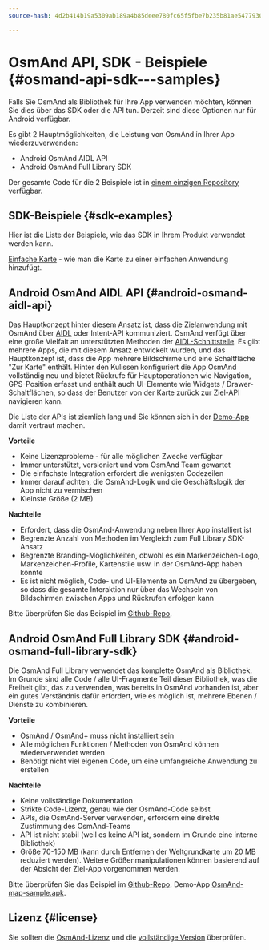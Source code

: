 ```yaml
---
source-hash: 4d2b414b19a5309ab189a4b85deee780fc65f5fbe7b235b81ae54779300d0e0a

---
```

# OsmAnd API, SDK - Beispiele {#osmand-api-sdk---samples}
Falls Sie OsmAnd als Bibliothek für Ihre App verwenden möchten, können Sie dies über das SDK oder die API tun. Derzeit sind diese Optionen nur für Android verfügbar.

Es gibt 2 Hauptmöglichkeiten, die Leistung von OsmAnd in Ihrer App wiederzuverwenden:
- Android OsmAnd AIDL API
- Android OsmAnd Full Library SDK

Der gesamte Code für die 2 Beispiele ist in [einem einzigen Repository](https://github.com/osmandapp/osmand-api-demo) verfügbar.

## SDK-Beispiele {#sdk-examples}

Hier ist die Liste der Beispiele, wie das SDK in Ihrem Produkt verwendet werden kann.

[Einfache Karte](./add_mapview.md) - wie man die Karte zu einer einfachen Anwendung hinzufügt.

## Android OsmAnd AIDL API {#android-osmand-aidl-api}
Das Hauptkonzept hinter diesem Ansatz ist, dass die Zielanwendung mit OsmAnd über [AIDL](https://developer.android.com/guide/components/aidl) oder Intent-API kommuniziert. OsmAnd verfügt über eine große Vielfalt an unterstützten Methoden der [AIDL-Schnittstelle](https://github.com/osmandapp/OsmAnd/blob/master/OsmAnd/src/net/osmand/aidl/IOsmAndAidlInterface.aidl). Es gibt mehrere Apps, die mit diesem Ansatz entwickelt wurden, und das Hauptkonzept ist, dass die App mehrere Bildschirme und eine Schaltfläche "Zur Karte" enthält. Hinter den Kulissen konfiguriert die App OsmAnd vollständig neu und bietet Rückrufe für Hauptoperationen wie Navigation, GPS-Position erfasst und enthält auch UI-Elemente wie Widgets / Drawer-Schaltflächen, so dass der Benutzer von der Karte zurück zur Ziel-API navigieren kann.

Die Liste der APIs ist ziemlich lang und Sie können sich in der [Demo-App](https://download.osmand.net/latest-night-build/OsmAnd-api-sample.apk) damit vertraut machen.

**Vorteile**
- Keine Lizenzprobleme - für alle möglichen Zwecke verfügbar
- Immer unterstützt, versioniert und vom OsmAnd Team gewartet
- Die einfachste Integration erfordert die wenigsten Codezeilen
- Immer darauf achten, die OsmAnd-Logik und die Geschäftslogik der App nicht zu vermischen
- Kleinste Größe (2 MB)

**Nachteile**
- Erfordert, dass die OsmAnd-Anwendung neben Ihrer App installiert ist
- Begrenzte Anzahl von Methoden im Vergleich zum Full Library SDK-Ansatz
- Begrenzte Branding-Möglichkeiten, obwohl es ein Markenzeichen-Logo, Markenzeichen-Profile, Kartenstile usw. in der OsmAnd-App haben könnte
- Es ist nicht möglich, Code- und UI-Elemente an OsmAnd zu übergeben, so dass die gesamte Interaktion nur über das Wechseln von Bildschirmen zwischen Apps und Rückrufen erfolgen kann

Bitte überprüfen Sie das Beispiel im [Github-Repo](https://github.com/osmandapp/osmand-api-demo/tree/master/OsmAnd-api-sample).

## Android OsmAnd Full Library SDK {#android-osmand-full-library-sdk}
Die OsmAnd Full Library verwendet das komplette OsmAnd als Bibliothek. Im Grunde sind alle Code / alle UI-Fragmente Teil dieser Bibliothek, was die Freiheit gibt, das zu verwenden, was bereits in OsmAnd vorhanden ist, aber ein gutes Verständnis dafür erfordert, wie es möglich ist, mehrere Ebenen / Dienste zu kombinieren.

**Vorteile**
- OsmAnd / OsmAnd+ muss nicht installiert sein
- Alle möglichen Funktionen / Methoden von OsmAnd können wiederverwendet werden
- Benötigt nicht viel eigenen Code, um eine umfangreiche Anwendung zu erstellen

**Nachteile**
- Keine vollständige Dokumentation
- Strikte Code-Lizenz, genau wie der OsmAnd-Code selbst
- APIs, die OsmAnd-Server verwenden, erfordern eine direkte Zustimmung des OsmAnd-Teams
- API ist nicht stabil (weil es keine API ist, sondern im Grunde eine interne Bibliothek)
- Größe 70-150 MB (kann durch Entfernen der Weltgrundkarte um 20 MB reduziert werden). Weitere Größenmanipulationen können basierend auf der Absicht der Ziel-App vorgenommen werden.

Bitte überprüfen Sie das Beispiel im [Github-Repo](https://github.com/osmandapp/osmand-api-demo/tree/master/OsmAnd-map-sample).
Demo-App [OsmAnd-map-sample.apk](https://download.osmand.net/latest-night-build/OsmAnd-map-sample.apk).

## Lizenz {#license}
Sie sollten die [OsmAnd-Lizenz](https://osmand.net/help-online/license) und die [vollständige Version](https://github.com/osmandapp/OsmAnd/blob/master/LICENSE) überprüfen.